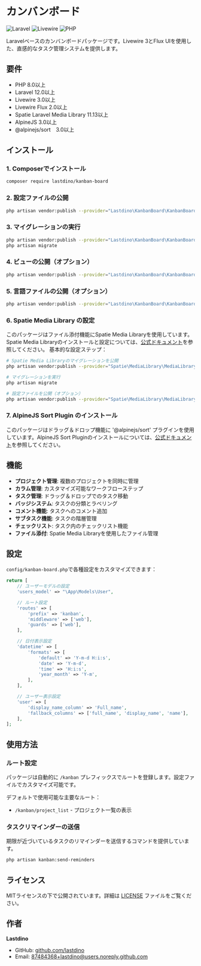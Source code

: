 # カンバンボード

![Laravel](https://img.shields.io/badge/Laravel-FF2D20?style=flat-square&logo=laravel&logoColor=white)
![Livewire](https://img.shields.io/badge/Livewire-4E56A6?style=flat-square&logo=livewire&logoColor=white)
![PHP](https://img.shields.io/badge/PHP-777BB4?style=flat-square&logo=php&logoColor=white)

Laravelベースのカンバンボードパッケージです。Livewire 3とFlux UIを使用した、直感的なタスク管理システムを提供します。

## 要件

- PHP 8.0以上
- Laravel 12.0以上
- Livewire 3.0以上
- Livewire Flux 2.0以上
- Spatie Laravel Media Library 11.13以上
- AlpineJS 3.0以上
- @alpinejs/sort　3.0以上

## インストール

### 1. Composerでインストール

```bash
composer require lastdino/kanban-board
```

### 2. 設定ファイルの公開

```bash
php artisan vendor:publish --provider="Lastdino\KanbanBoard\KanbanBoardServiceProvider" --tag="kanban-config"
```

### 3. マイグレーションの実行

```bash
php artisan vendor:publish --provider="Lastdino\KanbanBoard\KanbanBoardServiceProvider" --tag="kanban-migrations"
php artisan migrate
```

### 4. ビューの公開（オプション）

```bash
php artisan vendor:publish --provider="Lastdino\KanbanBoard\KanbanBoardServiceProvider" --tag="kanban-views"
```

### 5. 言語ファイルの公開（オプション）

```bash
php artisan vendor:publish --provider="Lastdino\KanbanBoard\KanbanBoardServiceProvider" --tag="kanban-lang"
```

### 6. Spatie Media Library の設定

このパッケージはファイル添付機能にSpatie Media Libraryを使用しています。Spatie Media Libraryのインストールと設定については、[公式ドキュメント](https://spatie.be/docs/laravel-medialibrary/v11/installation-setup)を参照してください。
基本的な設定ステップ：

```bash
# Spatie Media Libraryのマイグレーションを公開
php artisan vendor:publish --provider="Spatie\MediaLibrary\MediaLibraryServiceProvider" --tag="migrations"

# マイグレーションを実行
php artisan migrate

# 設定ファイルを公開（オプション）
php artisan vendor:publish --provider="Spatie\MediaLibrary\MediaLibraryServiceProvider" --tag="config"
```


### 7. AlpineJS Sort Plugin のインストール
このパッケージはドラッグ＆ドロップ機能に '@alpinejs/sort' プラグインを使用しています。AlpineJS Sort Pluginのインストールについては、[公式ドキュメント](https://alpinejs.dev/plugins/sort)を参照してください。


## 機能

- **プロジェクト管理**: 複数のプロジェクトを同時に管理
- **カラム管理**: カスタマイズ可能なワークフローステップ
- **タスク管理**: ドラッグ＆ドロップでのタスク移動
- **バッジシステム**: タスクの分類とラベリング
- **コメント機能**: タスクへのコメント追加
- **サブタスク機能**: タスクの階層管理
- **チェックリスト**: タスク内のチェックリスト機能
- **ファイル添付**: Spatie Media Libraryを使用したファイル管理

## 設定

`config/kanban-board.php`で各種設定をカスタマイズできます：

```php
return [
    // ユーザーモデルの設定
    'users_model' => "\App\Models\User",

    // ルート設定
    'routes' => [
        'prefix' => 'kanban',
        'middleware' => ['web'],
        'guards' => ['web'],
    ],

    // 日付表示設定
    'datetime' => [
        'formats' => [
            'default' => 'Y-m-d H:i:s',
            'date' => 'Y-m-d',
            'time' => 'H:i:s',
            'year_month' => 'Y-m',
        ],
    ],

    // ユーザー表示設定
    'user' => [
        'display_name_column' => 'Full_name',
        'fallback_columns' => ['full_name', 'display_name', 'name'],
    ],
];
```

## 使用方法

### ルート設定
パッケージは自動的に `/kanban` プレフィックスでルートを登録します。設定ファイルでカスタマイズ可能です。

デフォルトで使用可能な主要なルート：

- `/kanban/project_list` - プロジェクト一覧の表示

### タスクリマインダーの送信

期限が近づいているタスクのリマインダーを送信するコマンドを提供しています。
```bash
php artisan kanban:send-reminders
```

## ライセンス

MITライセンスの下で公開されています。詳細は [LICENSE](LICENSE) ファイルをご覧ください。

## 作者

**Lastdino**
- GitHub: [github.com/lastdino](https://github.com/lastdino)
- Email: 87484368+lastdino@users.noreply.github.com

